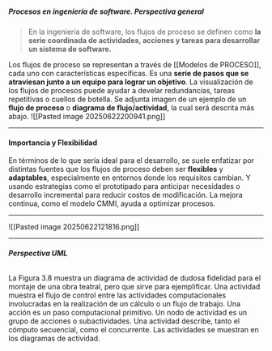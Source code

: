 ##### **Procesos en ingeniería de software.** Perspectiva general
> En la ingeniería de software, los flujos de proceso se definen como **la serie coordinada de actividades, acciones y tareas para desarrollar un sistema de software.**

Los flujos de proceso se representan a través de [[Modelos de PROCESO]], cada uno con características específicas. 
Es una **serie de pasos que se atraviesan junto a un equipo para lograr un objetivo**.
La visualización de los flujos de procesos puede ayudar a develar redundancias, tareas repetitivas o cuellos de botella.
Se adjunta imagen de un ejemplo de un **flujo de proceso** o **diagrama de flujo/actividad**, la cual será descrita más abajo.
![[Pasted image 20250622200941.png]]
****
#### **Importancia y Flexibilidad**
En términos de lo que sería ideal para el desarrollo, se suele enfatizar por distintas fuentes que los flujos de proceso deben ser **flexibles** y **adaptables**, especialmente en entornos donde los requisitos cambian. Y usando estrategias como el prototipado para anticipar necesidades o desarrollo incremental para reducir costos de modificación. La mejora continua, como el modelo CMMI, ayuda a optimizar procesos. 
****
![[Pasted image 20250622121816.png]]
****
###### **Perspectiva UML**
La Figura 3.8 muestra un diagrama de actividad de dudosa fidelidad para el montaje de una obra teatral, pero que sirve para ejemplificar.
Una actividad muestra el flujo de control entre las actividades computacionales involucradas en la realización de un cálculo o un flujo de trabajo.
Una acción es un paso computacional primitivo. Un nodo de actividad es un grupo de acciones o subactividades. Una actividad describe, tanto el cómputo secuencial, como el concurrente. Las actividades se muestran en los diagramas de actividad.
